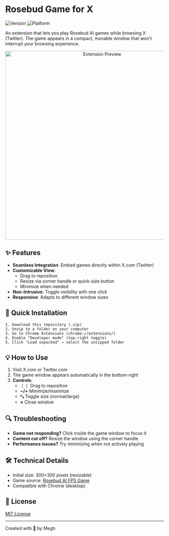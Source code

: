 # Rosebud Game for X

![Version](https://img.shields.io/badge/version-1.0-blue)
![Platform](https://img.shields.io/badge/platform-Chrome-green)

An extension that lets you play Rosebud AI games while browsing X (Twitter). The game appears in a compact, movable window that won't interrupt your browsing experience.

<p align="center">
  <img src="screenshots/preview.png" alt="Extension Preview" width="600">
</p>

## ✨ Features

- **Seamless Integration**: Embed games directly within X.com (Twitter)
- **Customizable View**:
  - Drag to reposition
  - Resize via corner handle or quick-size button
  - Minimize when needed
- **Non-Intrusive**: Toggle visibility with one click
- **Responsive**: Adapts to different window sizes

## 🚀 Quick Installation

```
1. Download this repository (.zip)
2. Unzip to a folder on your computer
3. Go to Chrome Extensions (chrome://extensions/)
4. Enable "Developer mode" (top-right toggle)
5. Click "Load unpacked" → select the unzipped folder
```

## 💡 How to Use

1. Visit X.com or Twitter.com
2. The game window appears automatically in the bottom-right
3. **Controls**:
   - **⋮⋮** Drag to reposition 
   - **−/+** Minimize/maximize
   - **⤡** Toggle size (normal/large)
   - **×** Close window

## 🔍 Troubleshooting

- **Game not responding?** Click inside the game window to focus it
- **Content cut off?** Resize the window using the corner handle
- **Performance issues?** Try minimizing when not actively playing

## 🛠️ Technical Details

- Initial size: 300×300 pixels (resizable)
- Game source: [Rosebud AI FPS Game](https://rosebud.ai/p/6b51a6f1-288b-4579-9b81-068d49c81b1f)
- Compatible with Chrome (desktop)

## 📄 License

[MIT License](LICENSE)

---

Created with 💜 by Megh
